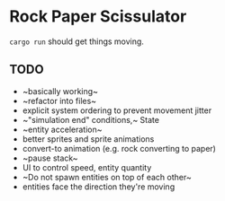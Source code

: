 # Rock Paper Scissulator
`cargo run` should get things moving.

## TODO
- ~basically working~
- ~refactor into files~
- explicit system ordering to prevent movement jitter
- ~"simulation end" conditions,~ State
- ~entity acceleration~
- better sprites and sprite animations
- convert-to animation (e.g. rock converting to paper)
- ~pause stack~
- UI to control speed, entity quantity
- ~Do not spawn entities on top of each other~
- entities face the direction they're moving